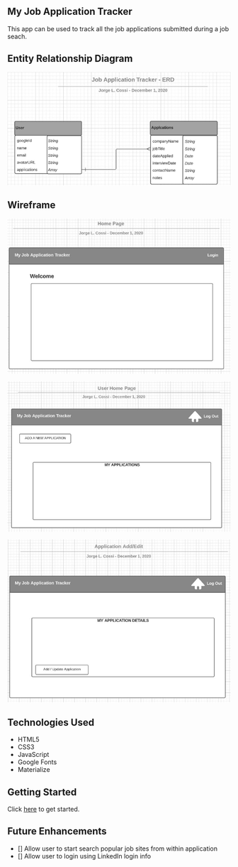 ## My Job Application Tracker

This app can be used to track all the job applications submitted during a job seach.

## Entity Relationship Diagram
![ERD Screenshot - 1 User can have Many Applications](./public/images/ERD.jpeg) 

## Wireframe
![Home Screen Wireframe](./public/images/wf1.jpeg) 

![User Home Page Wireframe](./public/images/wf2.jpeg) 

![Application Add/Edit Screen Wireframe](./public/images/wf3.jpeg) 

## Technologies Used
* HTML5
* CSS3
* JavaScript
* Google Fonts
* Materialize


## Getting Started
Click [here](https://my-job-application-tracker.herokuapp.com/) to get started. 
 

## Future Enhancements
- [] Allow user to start search popular job sites from within application
- [] Allow user to login using LinkedIn login info